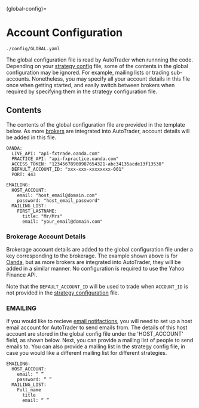 (global-config)=
# Account Configuration

`./config/GLOBAL.yaml`

The global configuration file is read by AutoTrader when runnning the code. Depending on your 
[strategy config](strategy-configuration) file, some of the contents in the global configuration may be ignored. For example,
mailing lists or trading sub-accounts. Nonetheless, you may specify all your account details in this file once when getting started, 
and easily switch between brokers when required by specifying them in the strategy configuration file.


## Contents
The contents of the global configuration file are provided in the template below. As more [brokers](/AutoTrader/supported-api)
are integrated into AutoTrader, account details will be added in this file.

```
OANDA:
  LIVE_API: "api-fxtrade.oanda.com"
  PRACTICE_API: "api-fxpractice.oanda.com"
  ACCESS_TOKEN: "12345678900987654321-abc34135acde13f13530"
  DEFAULT_ACCOUNT_ID: "xxx-xxx-xxxxxxxx-001"
  PORT: 443

EMAILING:
  HOST_ACCOUNT:
    email: "host_email@domain.com"
    password: "host_email_password"
  MAILING_LIST:
    FIRST_LASTNAME:
      title: "Mr/Mrs"
      email: "your_email@domain.com"
```


### Brokerage Account Details
Brokerage account details are added to the global configuration file under a key corresponding to the brokerage. The example shown
above is for [Oanda](https://developer.oanda.com/rest-live-v20/introduction/), but as more brokers are integrated into AutoTrader,
they will be added in a similar manner. No configuration is required to use the Yahoo Finance API.

Note that the `DEFAULT_ACCOUNT_ID` will be used to trade when `ACCOUNT_ID` is not provided in the [strategy configuration](configuration-strategy#account_id) file. 



### EMAILING
If you would like to recieve [email notifactions](emailing-utils), you will need to set up a host email account 
for AutoTrader to send emails from. The details of this host account are stored in the global config file under the 'HOST_ACCOUNT' 
field, as shown below. Next, you can provide a mailing list of people to send emails to. You can also provide a mailing list in the
strategy config file, in case you would like a different mailing list for different strategies.

```
EMAILING:
  HOST_ACCOUNT:
    email: “ ”
    password: “ ”
  MAILING_LIST:
    Full_name
      title
      email: “ ”
```
